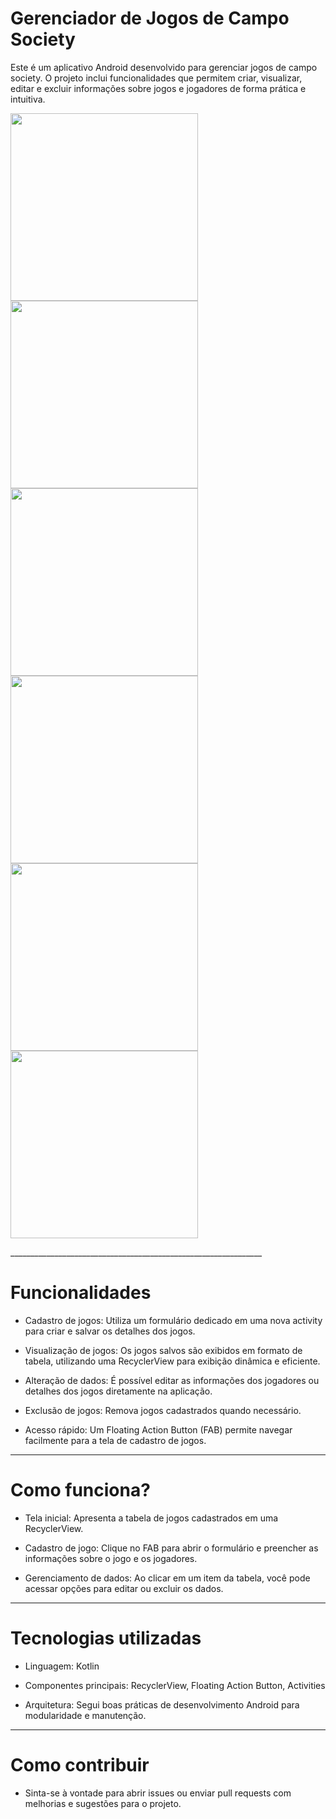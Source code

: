 # Gerenciador de Jogos de Campo Society

Este é um aplicativo Android desenvolvido para gerenciar jogos de campo society. O projeto inclui funcionalidades que permitem criar, visualizar, editar e excluir informações sobre jogos e jogadores de forma prática e intuitiva.

<p>
  <img src="Screenshot_20250123_170934.png" width="300" style="display:inline-block; margin-right: 10px;" />
  <img src="Screenshot_20250123_171010.png" width="300" style="display:inline-block; margin-right: 10px;" />
  <img src="Screenshot_20250123_171122.png" width="300" style="display:inline-block; margin-right: 10px" />
    <img src="Screenshot_20250123_171145.png" width="300" style="display:inline-block; margin-right: 10px" />
    <img src="Screenshot_20250123_171255.png" width="300" style="display:inline-block; margin-right: 10px" />
    <img src="Screenshot_20250123_171344.png" width="300" style="display:inline-block; margin-right: 10px" />
</p>
_______________________________________________________________

# Funcionalidades

* Cadastro de jogos: Utiliza um formulário dedicado em uma nova activity para criar e salvar os detalhes dos jogos.

* Visualização de jogos: Os jogos salvos são exibidos em formato de tabela, utilizando uma RecyclerView para exibição dinâmica e eficiente.

* Alteração de dados: É possível editar as informações dos jogadores ou detalhes dos jogos diretamente na aplicação.

* Exclusão de jogos: Remova jogos cadastrados quando necessário.

* Acesso rápido: Um Floating Action Button (FAB) permite navegar facilmente para a tela de cadastro de jogos.

________________________________________________________________

# Como funciona?

* Tela inicial: Apresenta a tabela de jogos cadastrados em uma RecyclerView.

* Cadastro de jogo: Clique no FAB para abrir o formulário e preencher as informações sobre o jogo e os jogadores.

* Gerenciamento de dados: Ao clicar em um item da tabela, você pode acessar opções para editar ou excluir os dados.

________________________________________________________________

# Tecnologias utilizadas

* Linguagem: Kotlin

* Componentes principais: RecyclerView, Floating Action Button, Activities

* Arquitetura: Segui boas práticas de desenvolvimento Android para modularidade e manutenção.

________________________________________________________________

# Como contribuir

* Sinta-se à vontade para abrir issues ou enviar pull requests com melhorias e sugestões para o projeto.
